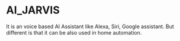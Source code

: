 # AI_JARVIS
It is an voice based AI Assistant like Alexa, Siri, Google assistant. But different is that it can be also used in home automation.

